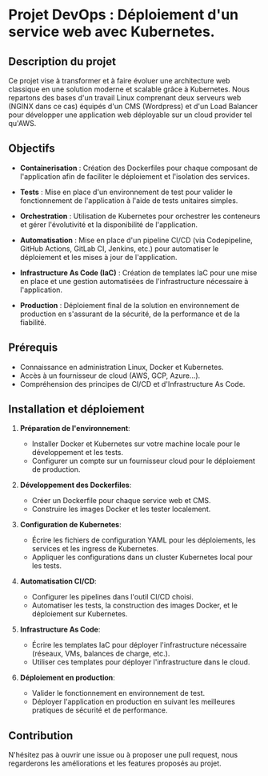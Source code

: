 # Projet DevOps : Déploiement d'un service web avec Kubernetes.

## Description du projet

Ce projet vise à transformer et à faire évoluer une architecture web classique en une solution moderne et scalable grâce à Kubernetes. Nous repartons des bases d'un travail Linux comprenant deux serveurs web (NGINX dans ce cas) équipés d'un CMS (Wordpress) et d'un Load Balancer pour développer une application web déployable sur un cloud provider tel qu'AWS.

## Objectifs

- **Containerisation** : Création des Dockerfiles pour chaque composant de l'application afin de faciliter le déploiement et l'isolation des services.
  
- **Tests** : Mise en place d'un environnement de test pour valider le fonctionnement de l'application à l'aide de tests unitaires simples.
  
- **Orchestration** : Utilisation de Kubernetes pour orchestrer les conteneurs et gérer l'évolutivité et la disponibilité de l'application.

- **Automatisation** : Mise en place d'un pipeline CI/CD (via Codepipeline, GitHub Actions, GitLab CI, Jenkins, etc.) pour automatiser le déploiement et les mises à jour de l'application.
  
- **Infrastructure As Code (IaC)** : Création de templates IaC pour une mise en place et une gestion automatisées de l'infrastructure nécessaire à l'application.
  
- **Production** : Déploiement final de la solution en environnement de production en s'assurant de la sécurité, de la performance et de la fiabilité.

## Prérequis

- Connaissance en administration Linux, Docker et Kubernetes.
- Accès à un fournisseur de cloud (AWS, GCP, Azure...).
- Compréhension des principes de CI/CD et d'Infrastructure As Code.

## Installation et déploiement

1. **Préparation de l'environnement**:
   - Installer Docker et Kubernetes sur votre machine locale pour le développement et les tests.
   - Configurer un compte sur un fournisseur cloud pour le déploiement de production.

2. **Développement des Dockerfiles**:
   - Créer un Dockerfile pour chaque service web et CMS.
   - Construire les images Docker et les tester localement.

3. **Configuration de Kubernetes**:
   - Écrire les fichiers de configuration YAML pour les déploiements, les services et les ingress de Kubernetes.
   - Appliquer les configurations dans un cluster Kubernetes local pour les tests.

4. **Automatisation CI/CD**:
   - Configurer les pipelines dans l'outil CI/CD choisi.
   - Automatiser les tests, la construction des images Docker, et le déploiement sur Kubernetes.

5. **Infrastructure As Code**:
   - Écrire les templates IaC pour déployer l'infrastructure nécessaire (réseaux, VMs, balances de charge, etc.).
   - Utiliser ces templates pour déployer l'infrastructure dans le cloud.

6. **Déploiement en production**:
   - Valider le fonctionnement en environnement de test.
   - Déployer l'application en production en suivant les meilleures pratiques de sécurité et de performance.

## Contribution

N'hésitez pas à ouvrir une issue ou à proposer une pull request, nous regarderons les améliorations et les features proposés au projet.

